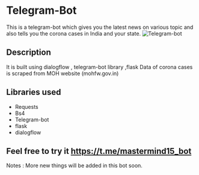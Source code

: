 # Telegram-Bot
This is a telegram-bot which gives you the latest news on various topic and also tells you the corona cases in India and your state.
![Telegram-bot](https://github.com/AjitVerma15/Telegram-Bot/blob/master/telegram-bot.gif?raw=true)

## Description
It is built using dialogflow , telegram-bot library ,flask
Data of corona cases is scraped from MOH website (mohfw.gov.in)

## Libraries used
- Requests
- Bs4
- Telegram-bot
- flask
- dialogflow

## Feel free to try it https://t.me/mastermind15_bot

Notes : More new things will be added in this bot soon.
